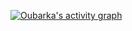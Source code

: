 <!-- Contribution Graph -->
[![Oubarka's activity graph](https://github-readme-activity-graph.vercel.app/graph?username=droubarka&theme=react-dark)](https://github.com/droubarka/droubarka)

